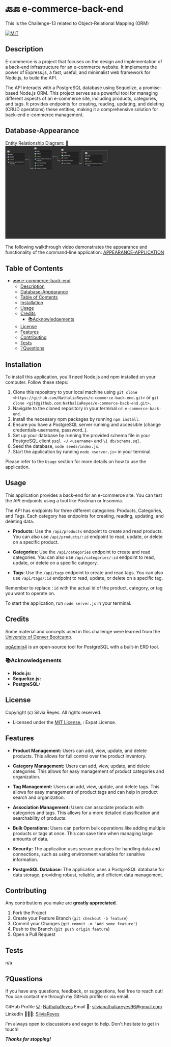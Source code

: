 # 🔙🔚 e-commerce-back-end
This is the Challenge-13 related to Object-Relational Mapping (ORM)

[![MIT](https://img.shields.io/badge/License-MIT-blue.svg)](https://opensource.org/licenses/MIT)

## Description
E-commerce is a project that focuses on the design and implementation of a back-end infrastructure for an e-commerce website. It implements the power of Express.js, a fast, useful, and minimalist web framework for Node.js, to build the API.

The API interacts with a PostgreSQL database using Sequelize, a promise-based Node.js ORM. This project serves as a powerful tool for managing different aspects of an e-commerce site, including products, categories, and tags. It provides endpoints for creating, reading, updating, and deleting (CRUD operations) these entities, making it a comprehensive solution for back-end e-commerce management.

## Database-Appearance

Entity Relationship Diagram:
📍![ERD](/Assets/demos/ERD/ERD_e-commerce.png)

The following walkthrough video demonstrates the appearance and functionality of the command-line application:
[APPEARANCE-APPLICATION]()

## Table of Contents
- [🔙🔚 e-commerce-back-end](#-e-commerce-back-end)
  - [Description](#description)
  - [Database-Appearance](#database-appearance)
  - [Table of Contents](#table-of-contents)
  - [Installation](#installation)
  - [Usage](#usage)
  - [Credits](#credits)
    - [📚Acknowledgements](#acknowledgements)
  - [License](#license)
  - [Features](#features)
  - [Contributing](#contributing)
  - [Tests](#tests)
  - [❔Questions](#questions)

## Installation

To install this application, you'll need Node.js and npm installed on your computer. Follow these steps:

1. Clone this repository to your local machine using `git clone <https://github.com/NathaliaReyes/e-commerce-back-end.git>` or `git clone <git@github.com:NathaliaReyes/e-commerce-back-end.git>`.
2. Navigate to the cloned repository in your terminal `cd e-commerce-back-end`.
3. Install the necessary npm packages by running `npm install`.
4. Ensure you have a PostgreSQL server running and accessible (change credentials-username, password..).
5. Set up your database by running the provided schema file in your PostgreSQL client `psql -U <username>` and `\i db/schema.sql`.
6. Seed the database, `node seeds/index.js`.
7. Start the application by running `node <server.js>` in your terminal.

Please refer to the `Usage` section for more details on how to use the application.

## Usage

This application provides a back-end for an e-commerce site. You can test the API endpoints using a tool like Postman or Insomnia.

The API has endpoints for three different categories: Products, Categories, and Tags. Each category has endpoints for creating, reading, updating, and deleting data.

- **Products**: Use the `/api/products` endpoint to create and read products. You can also use `/api/products/:id` endpoint to read, update, or delete on a specific product.

- **Categories**: Use the `/api/categories` endpoint to create and  read categories. You can also use `/api/categories/:id` endpoint to read, update, or delete on a specific category.

- **Tags**: Use the `/api/tags` endpoint to create and read tags. You can also use `/api/tags/:id` endpoint to read, update, or delete on a specific tag.

Remember to replace `:id` with the actual id of the product, category, or tag you want to operate on.

To start the application, run `node server.js` in your terminal.

## Credits

Some material and concepts used in this challenge were learned from the [University of Denver Bootcamp](https://bootcamp.du.edu/coding/).

[pgAdmin4](https://www.pgadmin.org/) is an open-source tool for PostgreSQL with a built-in ERD tool.

### 📚Acknowledgements

- **Node.js:** 
- **Sequelize.js:** 
- **PostgreSQL:**

## License

Copyright (c) Silvia Reyes. All rights reserved.

+ Licensed under the [MIT License.](https://opensource.org/licenses/MIT) : Expat License.


## Features

+ **Product Management:** Users can add, view, update, and delete products. This allows for full control over the product inventory.

+ **Category Management:** Users can add, view, update, and delete categories. This allows for easy management of product categories and organization.

+ **Tag Management:** Users can add, view, update, and delete tags. This allows for easy management of product tags and can help in product search and organization.

+ **Association Management:** Users can associate products with categories and tags. This allows for a more detailed classification and searchability of products.

+ **Bulk Operations:** Users can perform bulk operations like adding multiple products or tags at once. This can save time when managing large amounts of data.

+ **Security:** The application uses secure practices for handling data and connections, such as using environment variables for sensitive information.

+ **PostgreSQL Database:** The application uses a PostgreSQL database for data storage, providing robust, reliable, and efficient data management.

## Contributing

Any contributions you make are **greatly appreciated**.

1. Fork the Project
2. Create your Feature Branch (`git checkout -b feature`)
3. Commit your Changes (`git commit -m 'Add some feature'`)
4. Push to the Branch (`git push origin feature`)
5. Open a Pull Request

## Tests

n/a

## ❔Questions
If you have any questions, feedback, or suggestions, feel free to reach out! You can contact me through my GitHub profile or via email.

GitHub Profile 💻: [NathaliaReyes](https://github.com/NathaliaReyes)
Email 📧: silvianathaliareyes96@gmail.com
LinkedIn 👩🏻‍💻: [SilviaReyes](https://www.linkedin.com/in/silvia-reyes-2b907123b/)

I'm always open to discussions and eager to help. Don't hesitate to get in touch!



***Thanks for stopping!***
